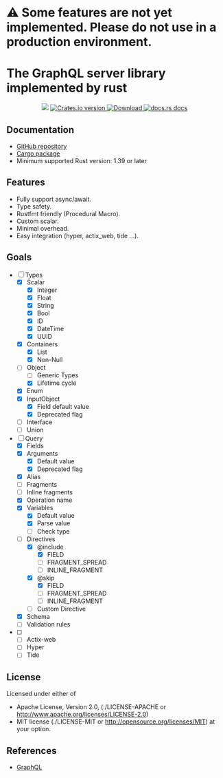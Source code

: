 # ⚠️ Some features are not yet implemented. Please do not use in a production environment.

# The GraphQL server library implemented by rust 

<div align="center">
  <!-- CI -->
  <img src="https://github.com/sunli829/potatonet/workflows/CI/badge.svg" />
  <!-- Crates version -->
  <a href="https://crates.io/crates/async-graphql">
    <img src="https://img.shields.io/crates/v/async-graphql.svg?style=flat-square"
    alt="Crates.io version" />
  </a>
  <!-- Downloads -->
  <a href="https://crates.io/crates/async-graphql">
    <img src="https://img.shields.io/crates/d/async-graphql.svg?style=flat-square"
      alt="Download" />
  </a>
  <!-- docs.rs docs -->
  <a href="https://docs.rs/async-graphql">
    <img src="https://img.shields.io/badge/docs-latest-blue.svg?style=flat-square"
      alt="docs.rs docs" />
  </a>
</div>

## Documentation

* [GitHub repository](https://github.com/sunli829/async-graphql)
* [Cargo package](https://crates.io/crates/async-graphql)
* Minimum supported Rust version: 1.39 or later

## Features

* Fully support async/await.
* Type safety.
* Rustfmt friendly (Procedural Macro).
* Custom scalar.
* Minimal overhead.
* Easy integration (hyper, actix_web, tide ...).

## Goals

- [ ] Types
    - [X] Scalar
        - [X] Integer
        - [X] Float
        - [X] String
        - [X] Bool
        - [X] ID
        - [X] DateTime
        - [X] UUID
    - [X] Containers 
        - [X] List
        - [X] Non-Null
    - [ ] Object
        - [ ] Generic Types
        - [X] Lifetime cycle   
    - [X] Enum
    - [X] InputObject
        - [X] Field default value
        - [X] Deprecated flag
    - [ ] Interface
    - [ ] Union
- [ ] Query
    - [X] Fields
    - [X] Arguments
        - [X] Default value
        - [X] Deprecated flag
    - [X] Alias
    - [ ] Fragments
    - [ ] Inline fragments
    - [X] Operation name
    - [X] Variables
        - [X] Default value
        - [X] Parse value
        - [ ] Check type
    - [ ] Directives
        - [X] @include
            - [X] FIELD
            - [ ] FRAGMENT_SPREAD
            - [ ] INLINE_FRAGMENT
        - [X] @skip
            - [X] FIELD
            - [ ] FRAGMENT_SPREAD
            - [ ] INLINE_FRAGMENT
        - [ ] Custom Directive
    - [X] Schema
    - [ ] Validation rules
- [ ] 
    - [ ] Actix-web
    - [ ] Hyper
    - [ ] Tide

## License

Licensed under either of

* Apache License, Version 2.0,
  (./LICENSE-APACHE or http://www.apache.org/licenses/LICENSE-2.0)
* MIT license (./LICENSE-MIT or http://opensource.org/licenses/MIT)
  at your option.

## References

* [GraphQL](https://graphql.org)
